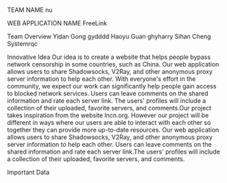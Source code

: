 TEAM NAME
nu

WEB APPLICATION NAME
FreeLink

Team Overview
Yidan Gong gydddd
Haoyu Guan ghyharry
Sihan Cheng Systemrqc

Innovative Idea
Our idea is to create a website that helps people bypass network censorship in some countries, such as China. Our web application allows users to share Shadowsocks, V2Ray, and other anonymous proxy server information to help each other. With everyone's effort in the community, we expect our work can significantly help people gain access to blocked network services. Users can leave comments on the shared information and rate each server link. The users' profiles will include a collection of their uploaded, favorite servers, and comments.Our project takes inspiration from the website lncn.org. However our project will be different in ways where our users are able to interact with each other so together they can provide more up-to-date resources.
Our web application allows users to share Shadowsocks, V2Ray, and other anonymous proxy server information to help each other. Users can leave comments on the shared information and rate each server link.The users' profiles will include a collection of their uploaded, favorite servers, and comments.

Important Data

